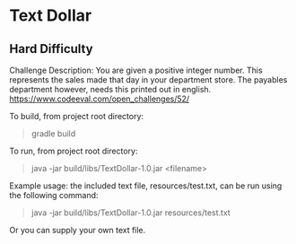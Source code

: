 # Text Dollar 
## Hard Difficulty

Challenge Description:
You are given a positive integer number. This represents the sales made that day in your department store. The payables department however, needs this printed out in english.
https://www.codeeval.com/open_challenges/52/

To build, from project root directory:
> gradle build

To run, from project root directory:
> java -jar build/libs/TextDollar-1.0.jar \<filename>

Example usage: the included text file, resources/test.txt, can be run using the following command:
> java -jar build/libs/TextDollar-1.0.jar resources/test.txt

Or you can supply your own text file. 

